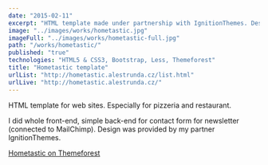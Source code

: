```yaml
---
date: "2015-02-11"
excerpt: "HTML template made under partnership with IgnitionThemes. Design in PSDs provided, I made the rest. Available on Themeforest."
image: "../images/works/hometastic.jpg"
imageFull: "../images/works/hometastic-full.jpg"
path: "/works/hometastic/"
published: "true"
technologies: "HTML5 & CSS3, Bootstrap, Less, Themeforest"
title: "Hometastic template"
urlList: "http://hometastic.alestrunda.cz/list.html"
urlLive: "http://hometastic.alestrunda.cz/"
---
```


HTML template for web sites. Especially for pizzeria and restaurant.

I did whole front-end, simple back-end for contact form for newsletter (connected to MailChimp). Design was provided by my partner IgnitionThemes.

[Hometastic on Themeforest](http://themeforest.net/item/hometastic-real-estate-html5-template/10348222)
